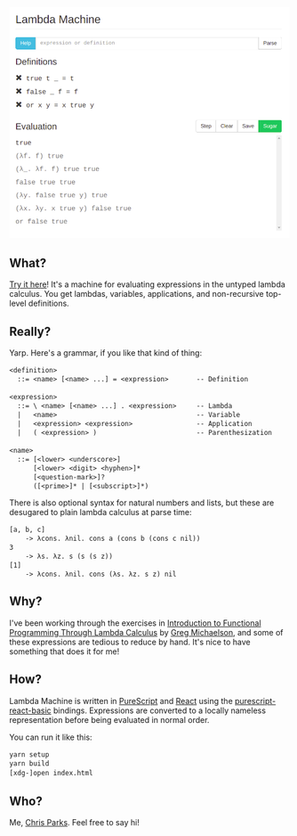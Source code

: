 ![Lambda Machine Screenshot][screenshot]

## What?

[Try it here][lambda-machine]! It's a machine for evaluating
expressions in the untyped lambda calculus. You get lambdas, variables,
applications, and non-recursive top-level definitions.

## Really?

Yarp. Here's a grammar, if you like that kind of thing:

```plaintext
<definition>
  ::= <name> [<name> ...] = <expression>       -- Definition

<expression>
  ::= \ <name> [<name> ...] . <expression>     -- Lambda
  |   <name>                                   -- Variable
  |   <expression> <expression>                -- Application
  |   ( <expression> )                         -- Parenthesization

<name>
  ::= [<lower> <underscore>]
      [<lower> <digit> <hyphen>]*
      [<question-mark>]?
      ([<prime>]* | [<subscript>]*)
```

There is also optional syntax for natural numbers and lists, but these
are desugared to plain lambda calculus at parse time:

```plaintext
[a, b, c]
    -> λcons. λnil. cons a (cons b (cons c nil))
3
    -> λs. λz. s (s (s z))
[1]
    -> λcons. λnil. cons (λs. λz. s z) nil
```

## Why?

I've been working through the exercises in
[Introduction to Functional Programming Through Lambda Calculus][book]
by [Greg Michaelson][greg], and some of these expressions are tedious
to reduce by hand. It's nice to have something that does it for me!

## How?

Lambda Machine is written in [PureScript][purescript] and [React][react]
using the [purescript-react-basic][react-basic] bindings. Expressions
are converted to a locally nameless representation before being
evaluated in normal order.

You can run it like this:

```bash
yarn setup
yarn build
[xdg-]open index.html
```

## Who?

Me, [Chris Parks][me]. Feel free to say hi!

[screenshot]: https://raw.githubusercontent.com/cdparks/lambda-machine/master/static/images/lambda-machine.png
[lambda-machine]: https://cdparks.github.io/lambda-machine
[book]: https://www.amazon.com/dp/0486478831
[greg]: https://www.macs.hw.ac.uk/~greg
[purescript]: https://www.purescript.org
[react]: https://reactjs.org/
[react-basic]: https://github.com/lumihq/purescript-react-basic
[me]: mailto:christopher.daniel.parks@gmail.com
